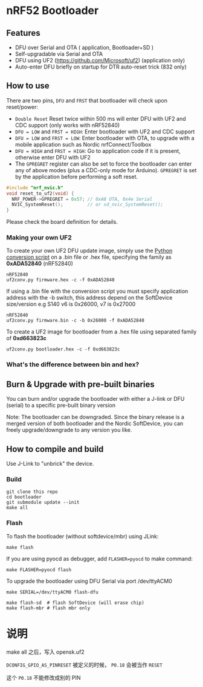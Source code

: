 # nRF52 Bootloader

## Features

- DFU over Serial and OTA ( application, Bootloader+SD )
- Self-upgradable via Serial and OTA
- DFU using UF2 (https://github.com/Microsoft/uf2) (application only)
- Auto-enter DFU briefly on startup for DTR auto-reset trick (832 only)

## How to use

There are two pins, `DFU` and `FRST` that bootloader will check upon reset/power:

- `Double Reset` Reset twice within 500 ms will enter DFU with UF2 and CDC support (only works with nRF52840)
- `DFU = LOW` and `FRST = HIGH`: Enter bootloader with UF2 and CDC support
- `DFU = LOW` and `FRST = LOW`: Enter bootloader with OTA, to upgrade with a mobile application such as Nordic nrfConnect/Toolbox
- `DFU = HIGH` and `FRST = HIGH`: Go to application code if it is present, otherwise enter DFU with UF2
- The `GPREGRET` register can also be set to force the bootloader can enter any of above modes (plus a CDC-only mode for Arduino).
`GPREGRET` is set by the application before performing a soft reset.

```c
#include "nrf_nvic.h"
void reset_to_uf2(void) {
  NRF_POWER->GPREGRET = 0x57; // 0xA8 OTA, 0x4e Serial
  NVIC_SystemReset();         // or sd_nvic_SystemReset();
}
```

Please check the board definition for details.

### Making your own UF2

To create your own UF2 DFU update image, simply use the [Python conversion script](https://github.com/Microsoft/uf2/blob/master/utils/uf2conv.py) on a .bin file or .hex file, specifying the family as **0xADA52840** (nRF52840)

```
nRF52840
uf2conv.py firmware.hex -c -f 0xADA52840
```

If using a .bin file with the conversion script you must specify application address with the -b switch, this address depend on the SoftDevice size/version e.g S140 v6 is 0x26000, v7 is 0x27000

```
nRF52840
uf2conv.py firmware.bin -c -b 0x26000 -f 0xADA52840
```

To create a UF2 image for bootloader from a .hex file using separated family of **0xd663823c**

```
uf2conv.py bootloader.hex -c -f 0xd663823c
```

### What's the difference between bin and hex?

## Burn & Upgrade with pre-built binaries

You can burn and/or upgrade the bootloader with either a J-link or DFU (serial) to a specific pre-built binary version

Note: The bootloader can be downgraded. Since the binary release is a merged version of
both bootloader and the Nordic SoftDevice, you can freely upgrade/downgrade to any version you like.

## How to compile and build

Use J-Link to "unbrick" the device.

### Build

```
git clone this repo
cd bootloader
git submodule update --init
make all
```

### Flash

To flash the bootloader (without softdevice/mbr) using JLink:

```
make flash
```

If you are using pyocd as debugger, add `FLASHER=pyocd` to make command:

```
make FLASHER=pyocd flash
```

To upgrade the bootloader using DFU Serial via port /dev/ttyACM0

```
make SERIAL=/dev/ttyACM0 flash-dfu
```

```
make flash-sd  # flash SoftDevice (will erase chip)
make flash-mbr # flash mbr only
```

# 说明

make all 之后，写入 opensk.uf2


`DCONFIG_GPIO_AS_PINRESET` 被定义的时候， `P0.18` 会被当作 `RESET`

这个 `P0.18` 不能修改成别的 PIN

